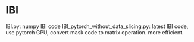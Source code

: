 # IBI
IBI.py: numpy IBI code
IBI_pytorch_without_data_slicing.py: latest IBI code, use pytorch GPU, convert mask code to matrix operation.
more efficient. 
